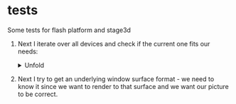 tests
=====

Some tests for flash platform and stage3d

1. Next I iterate over all devices and check if the current one fits our needs:

    <details><summary>Unfold</summary><p>
  
    ```cpp
    bool check_device_suitability(VkPhysicalDevice const physicalDevice, vector<char const *> const & requiredExtensions)
    {
        VkPhysicalDeviceProperties deviceProperties{};
        vkGetPhysicalDeviceProperties(physicalDevice, &deviceProperties); // #a
        
        if (deviceProperties.deviceType != VK_PHYSICAL_DEVICE_TYPE_DISCRETE_GPU) // #b
            return false;
	
        VkPhysicalDeviceFeatures deviceFeatures{};
        vkGetPhysicalDeviceFeatures(physicalDevice, &deviceFeatures); // #c
	
        if (!deviceFeatures.tessellationShader) // #d
            return false;
	
        if (deviceProperties.limits.maxTessellationPatchSize < 16) // #e
            return false;
	
        if (!deviceFeatures.fillModeNonSolid) // #f
            return false;
	
        if (!check_required_device_extensions(physicalDevice, requiredExtensions)) // #g
            return false;
	
        return true;
    }
    ```
    
    1. First I get device properties with `vkGetPhysicalDeviceProperties` call. This function never fails according to specs so no checks here.
    1. One of my test machines have 2 GPUs and I want to use the more powerfull one so I ignore all non discrete adapters (i.e. integrated). But if your laptop have a modern Intel GPU you can remove this check.
    1. Next I get device features. The difference between properties and features is that the former is a general properties which just show the GPU capabilities while the latter can be enabled or disabled per request.
    1. Here I check that a _tesselation feature_ can be enabled for the considered device.
    1. Next I check the size of a patch. Remember that I'm using 16 point patches so I need to be sure the GPU knows how to deal with them. This is a GPU _property_ and it can be requested only if the corresponding _feature_ (`deviceFeatures.tessellationShader`) is supported.
    1. Next feature to check is an ability to draw in wireframe mode.
    1. And the last one thing to do for now is to check if required extensions are supported by the selected device. Remember, earlier I mentioned extensions and we even added some for the instance creation. You can think of instance extensions as global ones, i.e. you turn them on once per application. But device extensions can be turned on, well, per device. One of the examples of such extensions is `VK_KHR_SWAPCHAIN_EXTENSION_NAME` - the extension that is needed for swap chain creation. Since we don't know yet what is it this list of required extensions is empty. But later when we need one we just add the string to the vector. The `check_required_device_extensions` defined so:
        
        <details><summary>Unfold</summary><p>
  
        ```cpp
        bool check_required_device_extensions(VkPhysicalDevice const physicalDevice, vector<char const *> const & requiredExtensions)
        {
            app::helpers::MaybeExtensionProperties mbExtensions{app::helpers::get_physical_device_device_extension_properties(physicalDevice)};
            if(!mbExtensions)
                return false;
	
            vector<VkExtensionProperties> const & availableExtensions{*mbExtensions};
	
            for (char const * element : requiredExtensions)
            {
                if (find_if(begin(availableExtensions), end(availableExtensions), [element](VkExtensionProperties const & extensionProp) { return strcmp(element, extensionProp.extensionName) == 0; }) == end(availableExtensions))
                return false;
            }
	
            return true;
            }
        ```
        
        1. Where the helper function lools like this:
        
            <details><summary>Unfold</summary><p>
  
            ```cpp
            MaybeExtensionProperties get_physical_device_device_extension_properties(VkPhysicalDevice const physicalDevice)
            {
                assert(physicalDevice);
            
                uint32_t extensionCount{0};
                if (vkEnumerateDeviceExtensionProperties(physicalDevice, nullptr, &extensionCount, nullptr) != VK_SUCCESS)
                    return make_unexpected("failed to get physical device extension properties");
            
                vector<VkExtensionProperties> extensions(extensionCount);
                if (vkEnumerateDeviceExtensionProperties(physicalDevice, nullptr, &extensionCount, extensions.data()) != VK_SUCCESS)
                    return make_unexpected("failed to get physical device extension properties");
	
                return extensions;
            }
            ```
        
            Here we see the familiar pattern for obtaining the list of elements of unknown size in Vulkan.
        
            </p></details>
    
        </p></details>
    
    1. Test Test TEst.
    
    </p></details>
    
1. Next I try to get an underlying window surface format - we need to know it since we want to render to that surface and we want our picture to be correct.
